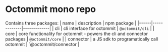# Octommit mono repo

Contains three packages:
| name | description | npm package |
|------|-------------|-------------|
| cli       | cli interface for octommit                                                | `@octommit/cli`       |
| core      | core functionality for octommit - powers the cli and connector packages   | `@octommit/core`      |
| connector | a JS sdk to programatically call octommit                                 | `@octommit/connector  |

